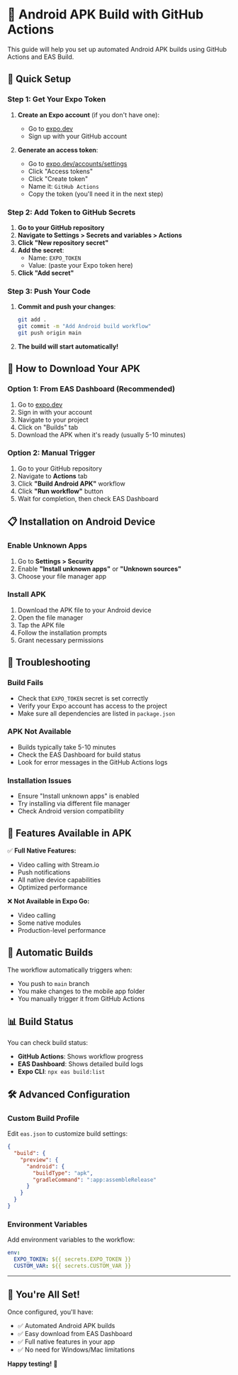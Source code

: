 # 🤖 Android APK Build with GitHub Actions

This guide will help you set up automated Android APK builds using GitHub Actions and EAS Build.

## 🚀 Quick Setup

### Step 1: Get Your Expo Token

1. **Create an Expo account** (if you don't have one):
   - Go to [expo.dev](https://expo.dev)
   - Sign up with your GitHub account

2. **Generate an access token**:
   - Go to [expo.dev/accounts/settings](https://expo.dev/accounts/settings)
   - Click "Access tokens"
   - Click "Create token"
   - Name it: `GitHub Actions`
   - Copy the token (you'll need it in the next step)

### Step 2: Add Token to GitHub Secrets

1. **Go to your GitHub repository**
2. **Navigate to Settings > Secrets and variables > Actions**
3. **Click "New repository secret"**
4. **Add the secret**:
   - Name: `EXPO_TOKEN`
   - Value: (paste your Expo token here)
5. **Click "Add secret"**

### Step 3: Push Your Code

1. **Commit and push your changes**:
   ```bash
   git add .
   git commit -m "Add Android build workflow"
   git push origin main
   ```

2. **The build will start automatically!**

## 📱 How to Download Your APK

### Option 1: From EAS Dashboard (Recommended)
1. Go to [expo.dev](https://expo.dev)
2. Sign in with your account
3. Navigate to your project
4. Click on "Builds" tab
5. Download the APK when it's ready (usually 5-10 minutes)

### Option 2: Manual Trigger
1. Go to your GitHub repository
2. Navigate to **Actions** tab
3. Click **"Build Android APK"** workflow
4. Click **"Run workflow"** button
5. Wait for completion, then check EAS Dashboard

## 📋 Installation on Android Device

### Enable Unknown Apps
1. Go to **Settings > Security**
2. Enable **"Install unknown apps"** or **"Unknown sources"**
3. Choose your file manager app

### Install APK
1. Download the APK file to your Android device
2. Open the file manager
3. Tap the APK file
4. Follow the installation prompts
5. Grant necessary permissions

## 🔧 Troubleshooting

### Build Fails
- Check that `EXPO_TOKEN` secret is set correctly
- Verify your Expo account has access to the project
- Make sure all dependencies are listed in `package.json`

### APK Not Available
- Builds typically take 5-10 minutes
- Check the EAS Dashboard for build status
- Look for error messages in the GitHub Actions logs

### Installation Issues
- Ensure "Install unknown apps" is enabled
- Try installing via different file manager
- Check Android version compatibility

## 🌟 Features Available in APK

✅ **Full Native Features:**
- Video calling with Stream.io
- Push notifications
- All native device capabilities
- Optimized performance

❌ **Not Available in Expo Go:**
- Video calling
- Some native modules
- Production-level performance

## 🔄 Automatic Builds

The workflow automatically triggers when:
- You push to `main` branch
- You make changes to the mobile app folder
- You manually trigger it from GitHub Actions

## 📊 Build Status

You can check build status:
- **GitHub Actions**: Shows workflow progress
- **EAS Dashboard**: Shows detailed build logs
- **Expo CLI**: `npx eas build:list`

## 🛠️ Advanced Configuration

### Custom Build Profile
Edit `eas.json` to customize build settings:
```json
{
  "build": {
    "preview": {
      "android": {
        "buildType": "apk",
        "gradleCommand": ":app:assembleRelease"
      }
    }
  }
}
```

### Environment Variables
Add environment variables to the workflow:
```yaml
env:
  EXPO_TOKEN: ${{ secrets.EXPO_TOKEN }}
  CUSTOM_VAR: ${{ secrets.CUSTOM_VAR }}
```

---

## 🎉 You're All Set!

Once configured, you'll have:
- ✅ Automated Android APK builds
- ✅ Easy download from EAS Dashboard
- ✅ Full native features in your app
- ✅ No need for Windows/Mac limitations

**Happy testing!** 🚀 